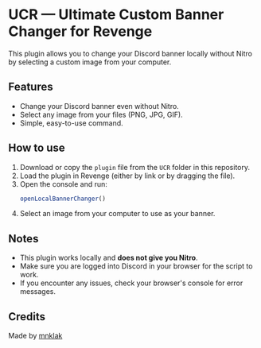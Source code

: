 # UCR — Ultimate Custom Banner Changer for Revenge

This plugin allows you to change your Discord banner locally without Nitro by selecting a custom image from your computer.

## Features

- Change your Discord banner even without Nitro.
- Select any image from your files (PNG, JPG, GIF).
- Simple, easy-to-use command.

## How to use

1. Download or copy the `plugin` file from the `UCR` folder in this repository.
2. Load the plugin in Revenge (either by link or by dragging the file).
3. Open the console and run:
   ```js
   openLocalBannerChanger()
   ```
4. Select an image from your computer to use as your banner.

## Notes

- This plugin works locally and **does not give you Nitro**.
- Make sure you are logged into Discord in your browser for the script to work.
- If you encounter any issues, check your browser's console for error messages.

## Credits

Made by [mnklak](https://github.com/mnklak)

